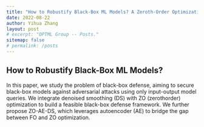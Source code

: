 ```yaml
---
title: "How to Robustify Black-Box ML Models? A Zeroth-Order Optimization Perspective"
date: 2022-08-22
author: Yihua Zhang
layout: post
# excerpt: "OPTML Group -- Posts."
sitemap: false
# permalink: /posts
---
```



## How to Robustify Black-Box ML Models?

In this paper, we study the problem of black-box defense, aiming to secure black-box models against adversarial attacks using only input-output model queries. We integrate denoised smoothing (DS) with ZO (zerothorder) optimization to build a feasible black-box defense framework. We further propose ZO-AE-DS, which leverages autoencoder (AE) to bridge the gap between FO and ZO optimization.
